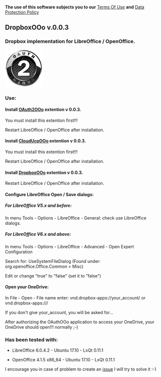 **The use of this software subjects you to our** [Terms Of Use](https://prrvchr.github.io/DropboxOOo/DropboxOOo/registration/TermsOfUse_en) **and** [Data Protection Policy](https://prrvchr.github.io/DropboxOOo/DropboxOOo/registration/PrivacyPolicy_en)

## DropboxOOo v.0.0.3

### Dropbox implementation for LibreOffice / OpenOffice.

![DropboxOOo screenshot](Dropbox.png)

### Use:

#### Install [OAuth2OOo](https://github.com/prrvchr/OAuth2OOo/raw/master/OAuth2OOo.oxt) extention v 0.0.3.

You must install this extention first!!!

Restart LibreOffice / OpenOffice after installation.

#### Install [CloudUcpOOo](https://github.com/prrvchr/CloudUcpOOo/raw/master/CloudUcpOOo.oxt) extention v 0.0.3.

You must install this extention first!!!

Restart LibreOffice / OpenOffice after installation.

#### Install [DropboxOOo](https://github.com/prrvchr/DropboxOOo/raw/master/DropboxOOo.oxt) extention v 0.0.3.

Restart LibreOffice / OpenOffice after installation.

#### Configure LibreOffice Open / Save dialogs:

##### For LibreOffice V5.x and before:

In menu Tools - Options - LibreOffice - General: check use LibreOffice dialogs.

##### For LibreOffice V6.x and above:

In menu Tools - Options - LibreOffice - Advanced - Open Expert Configuration

Search for: UseSystemFileDialog (Found under: org.openoffice.Office.Common > Misc)

Edit or change "true" to "false" (set it to "false")

#### Open your OneDrive:

In File - Open - File name enter: vnd.dropbox-apps://your_account/ or vnd.dropbox-apps:///

If you don't give your_account, you will be asked for...

After authorizing the OAuthOOo application to access your OneDrive, your OneDrive should open!!! normally  ;-)

### Has been tested with:

* LibreOffice 6.0.4.2 - Ubuntu 17.10 -  LxQt 0.11.1

* OpenOffice 4.1.5 x86_64 - Ubuntu 17.10 - LxQt 0.11.1

I encourage you in case of problem to create an [issue](https://github.com/prrvchr/DropboxOOo/issues/new)
I will try to solve it :-)
